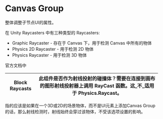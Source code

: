 # Canvas Group

整体调整子节点UI的属性。

在 Unity Raycasters 中有三种类型的 Raycasters:

* Graphic Raycaster - 存在于 Canvas 下，用于检测 Canvas 中所有的物体
* Physics 2D Raycaster - 用于检测 2D 物体
* Physics Raycaster - 用于检测 3D 物体

官方文档中

| **Block Raycasts** | 此组件是否作为射线投射的碰撞体？需要在连接到画布的图形射线投射器上调用 RayCast 函数。这\_不\_适用于 **Physics.Raycast**。 |
| ------------------ | ----------------------------------------------------------------------------- |

指的应该是如果在一个3D或2D的场景物体，而不是UI元素上添加Canvas Group的话，那么射线检测时，射线始终会穿过该物体，不受该选项设置的影响。
